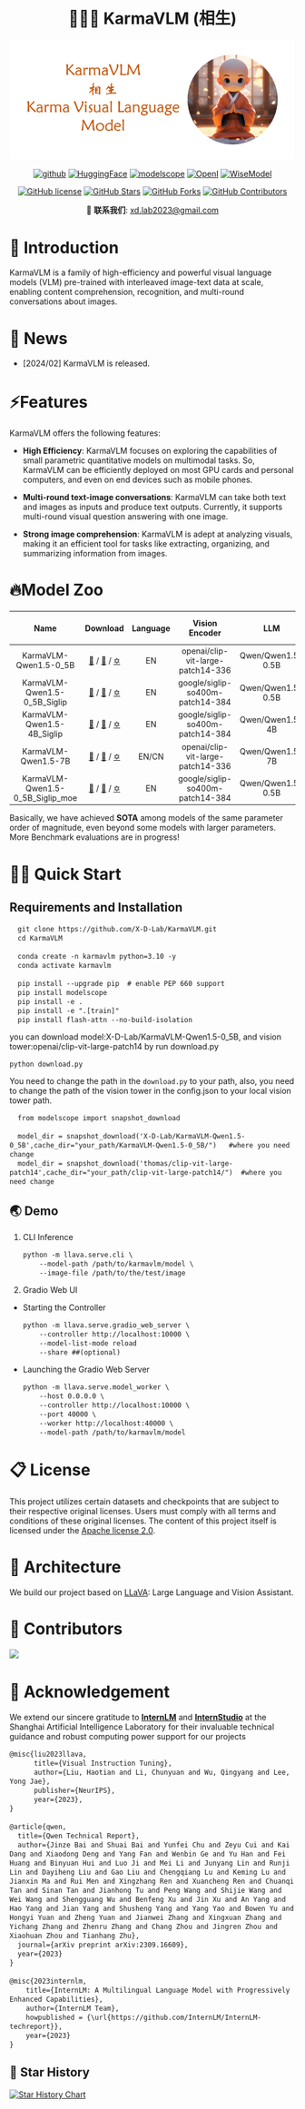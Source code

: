 <h1 align="center">🧘🏻‍♂️ KarmaVLM (相生) </h1>
<div align=center><img src ="./images/logo-github.png"/></div> 

<p align="center">
<a href="https://github.com/X-D-Lab/KarmaVLM"><img src="https://img.shields.io/badge/GitHub-24292e" alt="github"></a>
<a href="https://huggingface.co/X-D-Lab"><img src="https://img.shields.io/badge/-HuggingFace-yellow" alt="HuggingFace"></a>
<a href="https://modelscope.cn/organization/X-D-Lab"><img src="https://img.shields.io/badge/ModelScope-blueviolet" alt="modelscope"></a>
<a href="https://openi.pcl.ac.cn/XD-LAB/KarmaVLM"><img src="https://img.shields.io/badge/-OpenI-337AFF" alt="OpenI"></a>
<a href="https://WiseModel.cn/models/X-D%20Lab"><img src="https://img.shields.io/badge/WiseModel-561253" alt="WiseModel"></a>
</p> 


<div align="center">

[![GitHub license](https://img.shields.io/github/license/X-D-Lab/KarmaVLM
)](https://github.com/X-D-Lab/KarmaVLM/blob/main/LICENSE)
[![GitHub Stars](https://img.shields.io/github/stars/X-D-Lab/KarmaVLM)](https://github.com/X-D-Lab/KarmaVLM/stargazers)
[![GitHub Forks](https://img.shields.io/github/forks/X-D-Lab/KarmaVLM)](https://github.com/X-D-Lab/KarmaVLM/fork)
[![GitHub Contributors](https://img.shields.io/github/contributors/X-D-Lab/KarmaVLM)](https://github.com/X-D-Lab/KarmaVLM/graphs/contributors)  

</div>

<div align="center">

👋 **联系我们**: xd.lab2023@gmail.com

</div>

# 👏 Introduction
KarmaVLM is a family of high-efficiency and powerful visual language models (VLM) pre-trained with interleaved image-text data at scale, enabling content comprehension, recognition, and multi-round conversations about images.

# 🎉 News
* [2024/02] KarmaVLM is released. 

# ⚡️Features
KarmaVLM offers the following features:

- **High Efficiency**: KarmaVLM focuses on exploring the capabilities of small parametric quantitative models on multimodal tasks. So, KarmaVLM can be efficiently deployed on most GPU cards and personal computers, and even on end devices such as mobile phones.

- **Multi-round text-image conversations**: KarmaVLM can take both text and images as inputs and produce text outputs. Currently, it supports multi-round visual question answering with one image.

- **Strong image comprehension**: KarmaVLM is adept at analyzing visuals, making it an efficient tool for tasks like extracting, organizing, and summarizing information from images. 

# 🔥Model Zoo
| Name | Download | Language |Vision Encoder | LLM | MMBench | LLaVA-Bench-Wild | ScienceQA | TextVQA |
| :----: | :----: | :----: | :----: | :----: | :----: | :----: | :----: | :----: |
| KarmaVLM-Qwen1.5-0_5B | [🤗](https://huggingface.co/X-D-Lab/KarmaVLM-Qwen1.5-0_5B) / [🤖](https://modelscope.cn/models/X-D-Lab/KarmaVLM-Qwen1.5-0_5B/summary) / [✡️]() | EN | openai/clip-vit-large-patch14-336 | Qwen/Qwen1.5-0.5B | 53.5 | 40.4 | 43.22 | 36.1 |
| KarmaVLM-Qwen1.5-0_5B_Siglip | [🤗]() / [🤖]() / [✡️]() | EN | google/siglip-so400m-patch14-384 | Qwen/Qwen1.5-0.5B | 54.6 | 47.5 | 53.81 | 44.98 |
| KarmaVLM-Qwen1.5-4B_Siglip | [🤗]() / [🤖]() / [✡️]() | EN | google/siglip-so400m-patch14-384 | Qwen/Qwen1.5-4B | 62.3 | 50.4 | 74.98 | 49.99 |
| KarmaVLM-Qwen1.5-7B | [🤗](https://huggingface.co/X-D-Lab/KarmaVLM-Qwen1_5-7B) / [🤖](https://modelscope.cn/models/X-D-Lab/KarmaVLM-Qwen1_5-7B/summary) / [✡️]() | EN/CN | openai/clip-vit-large-patch14-336 | Qwen/Qwen1.5-7B | 69.9 | 57.9 | 76.59 | 56.32 |
| KarmaVLM-Qwen1.5-0_5B_Siglip_moe | [🤗]() / [🤖]() / [✡️]() | EN | google/siglip-so400m-patch14-384 | Qwen/Qwen1.5-0.5B | 55.8 | 47.5 | 53.86 | 45.25 |

Basically, we have achieved **SOTA** among models of the same parameter order of magnitude, even beyond some models with larger parameters. More Benchmark evaluations are in progress!

# 👨‍💻 Quick Start

## Requirements and Installation

  ```
    git clone https://github.com/X-D-Lab/KarmaVLM.git
    cd KarmaVLM

    conda create -n karmavlm python=3.10 -y
    conda activate karmavlm

    pip install --upgrade pip  # enable PEP 660 support
    pip install modelscope
    pip install -e .
    pip install -e ".[train]"
    pip install flash-attn --no-build-isolation
  ```

you can download model:X-D-Lab/KarmaVLM-Qwen1.5-0_5B, and vision tower:openai/clip-vit-large-patch14 by run download.py

  ```
  python download.py
  ```

You need to change the path in the `download.py` to your path, also, you need to change the path of the vision tower in the config.json to your local vision tower path.


  ```
    from modelscope import snapshot_download

    model_dir = snapshot_download('X-D-Lab/KarmaVLM-Qwen1.5-0_5B',cache_dir="your_path/KarmaVLM-Qwen1.5-0_5B/")   #where you need change
    model_dir = snapshot_download('thomas/clip-vit-large-patch14',cache_dir="your_path/clip-vit-large-patch14/")  #where you need change
  ```

## 🌏 Demo
1. CLI Inference
    ```
    python -m llava.serve.cli \
        --model-path /path/to/karmavlm/model \
        --image-file /path/to/the/test/image
    ```
2. Gradio Web UI

  - Starting the Controller
    ```
    python -m llava.serve.gradio_web_server \
        --controller http://localhost:10000 \
        --model-list-mode reload
        --share ##(optional)
    ```
  - Launching the Gradio Web Server
    ```
    python -m llava.serve.model_worker \
        --host 0.0.0.0 \
        --controller http://localhost:10000 \
        --port 40000 \
        --worker http://localhost:40000 \
        --model-path /path/to/karmavlm/model 
    ```

# 📋 License
This project utilizes certain datasets and checkpoints that are subject to their respective original licenses. Users must comply with all terms and conditions of these original licenses. The content of this project itself is licensed under the [Apache license 2.0](./LICENSE).

# 🙇‍ Architecture
We build our project based on [LLaVA](https://github.com/haotian-liu/LLaVA): Large Language and Vision Assistant.

# 💪 Contributors

<a href="https://github.com/X-D-Lab/KarmaVLM/graphs/contributors">
  <img src="https://contrib.rocks/image?repo=X-D-Lab/KarmaVLM" />
</a>  

# 🙏 Acknowledgement
We extend our sincere gratitude to [**InternLM**](https://github.com/InternLM/InternLM) and [**InternStudio**](https://studio.intern-ai.org.cn/) at the Shanghai Artificial Intelligence Laboratory for their invaluable technical guidance and robust computing power support for our projects

```
@misc{liu2023llava,
      title={Visual Instruction Tuning}, 
      author={Liu, Haotian and Li, Chunyuan and Wu, Qingyang and Lee, Yong Jae},
      publisher={NeurIPS},
      year={2023},
}

@article{qwen,
  title={Qwen Technical Report},
  author={Jinze Bai and Shuai Bai and Yunfei Chu and Zeyu Cui and Kai Dang and Xiaodong Deng and Yang Fan and Wenbin Ge and Yu Han and Fei Huang and Binyuan Hui and Luo Ji and Mei Li and Junyang Lin and Runji Lin and Dayiheng Liu and Gao Liu and Chengqiang Lu and Keming Lu and Jianxin Ma and Rui Men and Xingzhang Ren and Xuancheng Ren and Chuanqi Tan and Sinan Tan and Jianhong Tu and Peng Wang and Shijie Wang and Wei Wang and Shengguang Wu and Benfeng Xu and Jin Xu and An Yang and Hao Yang and Jian Yang and Shusheng Yang and Yang Yao and Bowen Yu and Hongyi Yuan and Zheng Yuan and Jianwei Zhang and Xingxuan Zhang and Yichang Zhang and Zhenru Zhang and Chang Zhou and Jingren Zhou and Xiaohuan Zhou and Tianhang Zhu},
  journal={arXiv preprint arXiv:2309.16609},
  year={2023}
}

@misc{2023internlm,
    title={InternLM: A Multilingual Language Model with Progressively Enhanced Capabilities},
    author={InternLM Team},
    howpublished = {\url{https://github.com/InternLM/InternLM-techreport}},
    year={2023}
}
```


## 🌟 Star History

[![Star History Chart](https://api.star-history.com/svg?repos=X-D-Lab/KarmaVLM&type=Date)](https://star-history.com/#X-D-Lab/KarmaVLM&Date)
